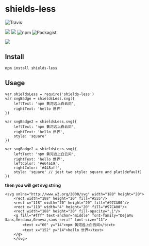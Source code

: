 # shields-less

![Travis](https://img.shields.io/travis/wangduanduan/shields-less.svg)

![](https://img.shields.io/badge/code_style-standard-brightgreen.svg) [![](https://img.shields.io/badge/node-%3E%3D8.0.0-brightgreen.svg)]() ![npm](https://img.shields.io/npm/v/shields-less.svg) ![Packagist](https://img.shields.io/packagist/l/doctrine/orm.svg)

![](http://p3alsaatj.bkt.clouddn.com/20180921175102_fqhyOF_Jietu20180921-175005.jpeg)

## Install

```
npm install shields-less
```

## Usage

```
var shieldsLess = require('shields-less')
var svgBadge = shieldsLess.svg({
    leftText: 'npm 黄河远上白云间',
    rightText: 'hello 世界'
})

var svgBadge2 = shieldsLess.svg({
    leftText: 'npm 黄河远上白云间',
    rightText: 'hello 世界',
    style: 'square'
})

var svgBadge2 = shieldsLess.svg({
    leftText: 'npm 黄河远上白云间',
    rightText: 'hello 世界',
    leftColor: '#e64a19',
    rightColor: '#448aff',
    style: 'square' // jest two style: square and plat(default)
})
```

**then you will get svg string**

```
<svg xmlns="http://www.w3.org/2000/svg" width="188" height="20">
    <rect width="188" height="20" fill="#555"/>
    <rect x="118" width="70" height="20" fill="#97CA00"/>
    <rect x="118" width="4" height="20" fill="#97CA00"/>
    <rect width="188" height="20" fill-opacity=".1"/>
    <g fill="#fff" text-anchor="middle" font-family="DejaVu Sans,Verdana,Geneva,sans-serif" font-size="11">
        <text x="60" y="14">npm 黄河远上白云间</text>
        <text x="152" y="14">hello 世界</text>
    </g>
    </svg>
```